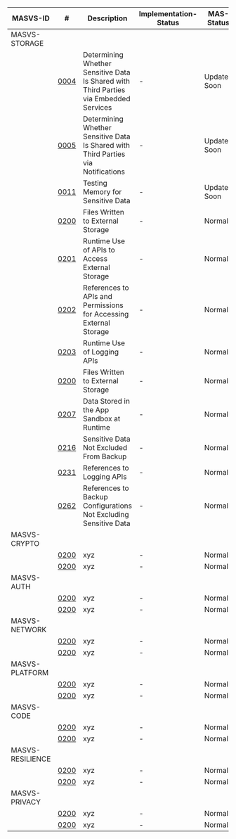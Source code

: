| MASVS-ID | # | Description | Implementation-Status | MAS-Status |
|----------|----------|----------|----------|----------|
| MASVS-STORAGE |  |  |  |  |
|  | [0004](https://mas.owasp.org/MASTG/tests/android/MASVS-STORAGE/MASTG-TEST-0004/) | Determining Whether Sensitive Data Is Shared with Third Parties via Embedded Services | - | Updated Soon |
|  | [0005](https://mas.owasp.org/MASTG/tests/android/MASVS-STORAGE/MASTG-TEST-0005/) | Determining Whether Sensitive Data Is Shared with Third Parties via Notifications | - | Updated Soon |
|  | [0011](https://mas.owasp.org/MASTG/tests/android/MASVS-STORAGE/MASTG-TEST-0011/) | Testing Memory for Sensitive Data | - | Updated Soon |
|  | [0200](https://mas.owasp.org/MASTG/tests/android/MASVS-STORAGE/MASTG-TEST-0200/) | Files Written to External Storage | - | Normal |
|  | [0201](https://mas.owasp.org/MASTG/tests/android/MASVS-STORAGE/MASTG-TEST-0201/) | Runtime Use of APIs to Access External Storage | - | Normal |
|  | [0202](https://mas.owasp.org/MASTG/tests/android/MASVS-STORAGE/MASTG-TEST-0202/) | References to APIs and Permissions for Accessing External Storage | - | Normal |
|  | [0203](https://mas.owasp.org/MASTG/tests/android/MASVS-STORAGE/MASTG-TEST-0203/) | Runtime Use of Logging APIs | - | Normal |
|  | [0200](https://mas.owasp.org/MASTG/tests/android/MASVS-STORAGE/MASTG-TEST-0200/) | Files Written to External Storage | - | Normal |
|  | [0207](https://mas.owasp.org/MASTG/tests/android/MASVS-STORAGE/MASTG-TEST-0207/) | Data Stored in the App Sandbox at Runtime | - | Normal |
|  | [0216](https://mas.owasp.org/MASTG/tests/android/MASVS-STORAGE/MASTG-TEST-0216/) | Sensitive Data Not Excluded From Backup | - | Normal |
|  | [0231](https://mas.owasp.org/MASTG/tests/android/MASVS-STORAGE/MASTG-TEST-0231/) | References to Logging APIs | - | Normal |
|  | [0262](https://mas.owasp.org/MASTG/tests/android/MASVS-STORAGE/MASTG-TEST-0262/) | References to Backup Configurations Not Excluding Sensitive Data | - | Normal |
| MASVS-CRYPTO |  |  |  |  |
|  | [0200](https://mas.owasp.org/MASTG/tests/android/MASVS-STORAGE/MASTG-TEST-0200/) | xyz | - | Normal |
|  | [0200](https://mas.owasp.org/MASTG/tests/android/MASVS-STORAGE/MASTG-TEST-0200/) | xyz | - | Normal |
| MASVS-AUTH |  |  |  |  |
|  | [0200](https://mas.owasp.org/MASTG/tests/android/MASVS-STORAGE/MASTG-TEST-0200/) | xyz | - | Normal |
|  | [0200](https://mas.owasp.org/MASTG/tests/android/MASVS-STORAGE/MASTG-TEST-0200/) | xyz | - | Normal |
| MASVS-NETWORK |  |  |  |  |
|  | [0200](https://mas.owasp.org/MASTG/tests/android/MASVS-STORAGE/MASTG-TEST-0200/) | xyz | - | Normal |
|  | [0200](https://mas.owasp.org/MASTG/tests/android/MASVS-STORAGE/MASTG-TEST-0200/) | xyz | - | Normal |
| MASVS-PLATFORM |  |  |  |  |
|  | [0200](https://mas.owasp.org/MASTG/tests/android/MASVS-STORAGE/MASTG-TEST-0200/) | xyz | - | Normal |
|  | [0200](https://mas.owasp.org/MASTG/tests/android/MASVS-STORAGE/MASTG-TEST-0200/) | xyz | - | Normal |
| MASVS-CODE |  |  |  |  |
|  | [0200](https://mas.owasp.org/MASTG/tests/android/MASVS-STORAGE/MASTG-TEST-0200/) | xyz | - | Normal |
|  | [0200](https://mas.owasp.org/MASTG/tests/android/MASVS-STORAGE/MASTG-TEST-0200/) | xyz | - | Normal |
| MASVS-RESILIENCE |  |  |  |  |
|  | [0200](https://mas.owasp.org/MASTG/tests/android/MASVS-STORAGE/MASTG-TEST-0200/) | xyz | - | Normal |
|  | [0200](https://mas.owasp.org/MASTG/tests/android/MASVS-STORAGE/MASTG-TEST-0200/) | xyz | - | Normal |
| MASVS-PRIVACY |  |  |  |  |
|  | [0200](https://mas.owasp.org/MASTG/tests/android/MASVS-STORAGE/MASTG-TEST-0200/) | xyz | - | Normal |
|  | [0200](https://mas.owasp.org/MASTG/tests/android/MASVS-STORAGE/MASTG-TEST-0200/) | xyz | - | Normal |
